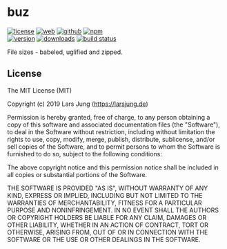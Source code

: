 # buz

[![license][license-img]][github] [![web][web-img]][web] [![github][github-img]][github] [![npm][npm-img]][npm]  
[![version][npm-v-img]][npm] [![downloads][npm-dm-img]][npm] [![build status][travis-img]][travis]

File sizes - babeled, uglified and zipped.


## License
The MIT License (MIT)

Copyright (c) 2019 Lars Jung (https://larsjung.de)

Permission is hereby granted, free of charge, to any person obtaining a copy
of this software and associated documentation files (the "Software"), to deal
in the Software without restriction, including without limitation the rights
to use, copy, modify, merge, publish, distribute, sublicense, and/or sell
copies of the Software, and to permit persons to whom the Software is
furnished to do so, subject to the following conditions:

The above copyright notice and this permission notice shall be included in
all copies or substantial portions of the Software.

THE SOFTWARE IS PROVIDED "AS IS", WITHOUT WARRANTY OF ANY KIND, EXPRESS OR
IMPLIED, INCLUDING BUT NOT LIMITED TO THE WARRANTIES OF MERCHANTABILITY,
FITNESS FOR A PARTICULAR PURPOSE AND NONINFRINGEMENT. IN NO EVENT SHALL THE
AUTHORS OR COPYRIGHT HOLDERS BE LIABLE FOR ANY CLAIM, DAMAGES OR OTHER
LIABILITY, WHETHER IN AN ACTION OF CONTRACT, TORT OR OTHERWISE, ARISING FROM,
OUT OF OR IN CONNECTION WITH THE SOFTWARE OR THE USE OR OTHER DEALINGS IN
THE SOFTWARE.


[web]: https://larsjung.de/buz/
[github]: https://github.com/lrsjng/buz
[npm]: https://www.npmjs.org/package/buz
[travis]: https://travis-ci.org/lrsjng/buz

[license-img]: https://img.shields.io/badge/license-MIT-a0a060.svg?style=flat-square
[web-img]: https://img.shields.io/badge/web-larsjung.de/buz-a0a060.svg?style=flat-square
[github-img]: https://img.shields.io/badge/github-lrsjng/buz-a0a060.svg?style=flat-square
[npm-img]: https://img.shields.io/badge/npm-buz-a0a060.svg?style=flat-square

[npm-v-img]: https://img.shields.io/npm/v/buz.svg?style=flat-square
[npm-dm-img]: https://img.shields.io/npm/dm/buz.svg?style=flat-square
[travis-img]: https://img.shields.io/travis/lrsjng/buz.svg?style=flat-square
